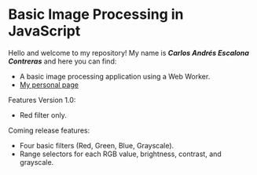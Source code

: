 # Basic Image Processing in JavaScript

Hello and welcome to my repository! 
My name is **_Carlos Andrés Escalona Contreras_** and here you can find:​

- A basic image processing application using a Web Worker.
- [My personal page](https://carlosaec-ks.github.io/Portfolio/)

Features Version 1.0:

- Red filter only.

Coming release features:

- Four basic filters (Red, Green, Blue, Grayscale).
- Range selectors for each RGB value, brightness, contrast, and grayscale.